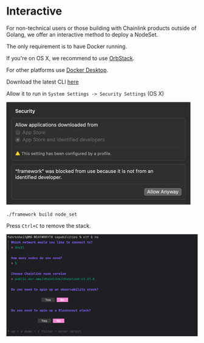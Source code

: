 # Interactive


For non-technical users or those building with Chainlink products outside of Golang, we offer an interactive method to deploy a NodeSet.

The only requirement is to have Docker running. 

If you're on OS X, we recommend to use [OrbStack](https://orbstack.dev/).

For other platforms use [Docker Desktop](https://www.docker.com/products/docker-desktop/).

Download the latest CLI [here](https://github.com/smartcontractkit/chainlink-testing-framework/releases/tag/framework%2Fv0.1.6)

Allow it to run in `System Settings -> Security Settings` (OS X)

![img.png](images/img.png)

```
./framework build node_set
```
Press `Ctrl+C` to remove the stack.

![img.png](images/interactive-node-set.png)